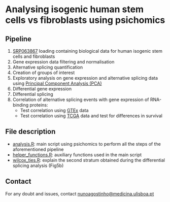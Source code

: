 # Analysing isogenic human stem cells vs fibroblasts using psichomics

## Pipeline

1. [SRP063867][] loading containing biological data for human isogenic stem cells
and fibroblasts
2. Gene expression data filtering and normalisation
3. Alternative splicing quantification
4. Creation of groups of interest
5. Exploratory analysis on gene expression and alternative splicing data using
[Principal Component Analysis (PCA)][PCA]
6. Differential gene expression
7. Differential splicing
8. Correlation of alternative splicing events with gene expression of
RNA-binding proteins:
    - Test correlation using [GTEx][] data
    - Test correlation using [TCGA][] data and test for differences in survival

## File description

* [analysis.R](analysis.R): main script using psichomics to perform all the
steps of the aforementioned pipeline
* [helper_functions.R](helper_functions.R): auxiliary functions used in the main
script
* [wilcox_ties.R](wilcox_ties.R): explain the second stratum obtained during the
differential splicing analysis (Fig5b)

## Contact

For any doubt and issues, contact [nunoagostinho@medicina.ulisboa.pt][mail]

[SRP063867]: https://trace.ncbi.nlm.nih.gov/Traces/sra/?study=SRP063867
[TCGA]: https://tcga-data.nci.nih.gov
[GTEx]: http://www.gtexportal.org
[mail]: mailto:nunoagostinho@medicina.ulisboa.pt
[PCA]: https://en.wikipedia.org/wiki/Principal_component_analysis